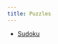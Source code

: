 ```yaml
---
title: Puzzles
---
```


<head>
		<meta charset="utf-8">
		<meta name="viewport" content="width=device-width, initial-scale = 1.0, maximum-scale=1.0, user-scalable=no" />
		<meta property="og:description" content="Personal perfolio website of Steven Sawtelle">
		<meta property="og:site_name" content="Steven Sawtelle" />
		<title>Steven Sawtelle</title>
		<link rel="stylesheet" type="text/css" href="../css/style.css">
		<link rel="stylesheet" type="text/css" href="../css/animate.css">
</head>

<ul>
    <li>
        <a href="/sudoku" class="nav">Sudoku</a>
    </li>
</ul>
